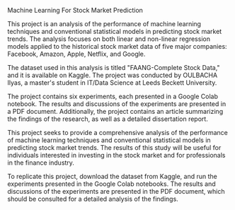 Machine Learning For Stock Market Prediction

This project is an analysis of the performance of machine learning techniques and conventional statistical models in predicting stock market trends. The analysis focuses on both linear and non-linear regression models applied to the historical stock market data of five major companies: Facebook, Amazon, Apple, Netflix, and Google.

The dataset used in this analysis is titled "FAANG-Complete Stock Data," and it is available on Kaggle. The project was conducted by OULBACHA Ilyas, a master's student in IT/Data Science at Leeds Beckett University.

The project contains six experiments, each presented in a Google Colab notebook. The results and discussions of the experiments are presented in a PDF document. Additionally, the project contains an article summarizing the findings of the research, as well as a detailed dissertation report.

This project seeks to provide a comprehensive analysis of the performance of machine learning techniques and conventional statistical models in predicting stock market trends. The results of this study will be useful for individuals interested in investing in the stock market and for professionals in the finance industry.

To replicate this project, download the dataset from Kaggle, and run the experiments presented in the Google Colab notebooks. The results and discussions of the experiments are presented in the PDF document, which should be consulted for a detailed analysis of the findings.
